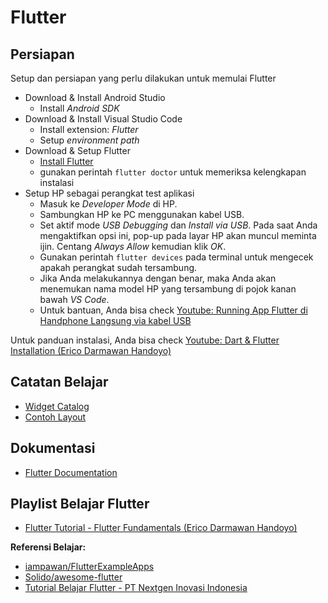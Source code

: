 # Flutter

## Persiapan
Setup dan persiapan yang perlu dilakukan untuk memulai Flutter
- Download & Install Android Studio
  - Install _Android SDK_
- Download & Install Visual Studio Code
  - Install extension: _Flutter_
  - Setup _environment path_
- Download & Setup Flutter
  - [Install Flutter](https://docs.flutter.dev/get-started/install)
  - gunakan perintah `flutter doctor` untuk memeriksa kelengkapan instalasi
- Setup HP sebagai perangkat test aplikasi
  - Masuk ke _Developer Mode_ di HP.
  - Sambungkan HP ke PC menggunakan kabel USB.
  - Set aktif mode _USB Debugging_ dan _Install via USB_. Pada saat Anda mengaktifkan opsi ini, pop-up pada layar HP akan muncul meminta ijin. Centang _Always Allow_ kemudian klik _OK_.
  - Gunakan perintah `flutter devices` pada terminal untuk mengecek apakah perangkat sudah tersambung.
  - Jika Anda melakukannya dengan benar, maka Anda akan menemukan nama model HP yang tersambung di pojok kanan bawah _VS Code_.
  - Untuk bantuan, Anda bisa check [Youtube: Running App Flutter di Handphone Langsung via kabel USB](https://www.youtube.com/watch?v=f3p6fF79k0M)

Untuk panduan instalasi, Anda bisa check [Youtube: Dart & Flutter Installation (Erico Darmawan Handoyo)](https://youtu.be/asNdz10WR6w?si=ePXjDAwlqsD8POSw)

## Catatan Belajar
- [Widget Catalog](widget-catalog.md)
- [Contoh Layout](contoh-layout.md)

## Dokumentasi
- [Flutter Documentation](https://docs.flutter.dev/)

## Playlist Belajar Flutter
- [Flutter Tutorial - Flutter Fundamentals (Erico Darmawan Handoyo)](https://www.youtube.com/watch?v=SoX3cel4LRM&list=PLZQbl9Jhl-VACm40h5t6QMDB92WlopQmV)

**Referensi Belajar:**
- [iampawan/FlutterExampleApps](https://github.com/iampawan/FlutterExampleApps)
- [Solido/awesome-flutter](https://github.com/Solido/awesome-flutter)
- [Tutorial Belajar Flutter - PT Nextgen Inovasi Indonesia](https://nextgen.co.id/tutorial-belajar-flutter)
